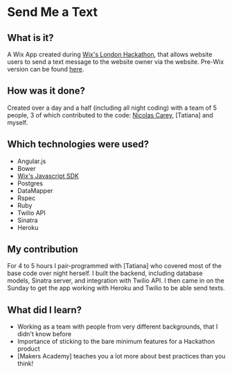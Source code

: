 Send Me a Text
===============

<!--![screenshot](https://github.com/binaryberry/sendmeatext/blob/master/public/Screenshot.png)-->

## What is it?

A Wix App created during [Wix's London Hackathon], that allows website users to send a text message to the website owner via the website. Pre-Wix version can be found [here].

## How was it done?

Created over a day and a half (including all night coding) with a team of 5 people, 3 of which contributed to the code: [Nicolas Carey], [Tatiana] and myself. 

## Which technologies were used?

- Angular.js
- Bower
- [Wix's Javascript SDK]
- Postgres
- DataMapper
- Rspec
- Ruby
- Twilio API
- Sinatra
- Heroku

## My contribution

For 4 to 5 hours I pair-programmed with [Tatiana] who covered most of the base code over night herself. I built the backend, including database models, Sinatra server, and integration with Twilio API. I then came in on the Sunday to get the app working with Heroku and Twilio to be able send texts. 

## What did I learn?
- Working as a team with people from very different backgrounds, that I didn't know before
- Importance of sticking to the bare minimum features for a Hackathon product
- [Makers Academy] teaches you a lot more about best practices than you think!

[Wix's London Hackathon]: http://www.wixhackathonldn.com/
[Wix's Javascript SDK]: http://dev.wix.com/docs/display/DRAF/JavaScript+SDK
[Nicolas Carey]: https://github.com/nicolascarey
[Tatiana Soukiassian]: https://github.com/binaryberry
[here]:https://send-me-a-text.herokuapp.com/#/dialog
